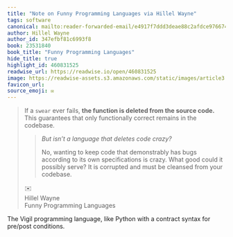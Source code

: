 ```yaml
---
title: "Note on Funny Programming Languages via Hillel Wayne"
tags: software
canonical: mailto:reader-forwarded-email/e4917f7ddd3deae88c2afdce976674d9
author: Hillel Wayne
author_id: 347efbf81c6993f8
book: 23531840
book_title: "Funny Programming Languages"
hide_title: true
highlight_id: 460831525
readwise_url: https://readwise.io/open/460831525
image: https://readwise-assets.s3.amazonaws.com/static/images/article3.5c705a01b476.png
favicon_url: 
source_emoji: ✉️
---
```


> If a `swear` ever fails, **the function is deleted from the source code.** This guarantees that only functionally correct remains in the codebase.
> 
> > *But isn’t a language that deletes code crazy?*
> > 
> > No, wanting to keep code that demonstrably has bugs according to its own specifications is crazy. What good could it possibly serve? It is corrupted and must be cleansed from your codebase.
> <div class="quoteback-footer"><div class="quoteback-avatar"><span class="mini-emoji"> ✉️</span></div><div class="quoteback-metadata"><div class="metadata-inner"><span style="display:none">FROM:</span><div aria-label="Hillel Wayne" class="quoteback-author"> Hillel Wayne</div><div aria-label="Funny Programming Languages" class="quoteback-title"> Funny Programming Languages</div></div></div></div>

The Vigil programming language, like Python with a contract syntax for pre/post conditions.